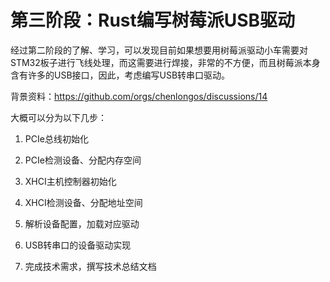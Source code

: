 # 第三阶段：Rust编写树莓派USB驱动

经过第二阶段的了解、学习，可以发现目前如果想要用树莓派驱动小车需要对STM32板子进行飞线处理，而这需要进行焊接，非常的不方便，而且树莓派本身含有许多的USB接口，因此，考虑编写USB转串口驱动。

背景资料：<https://github.com/orgs/chenlongos/discussions/14>

大概可以分为以下几步：

1. PCIe总线初始化

2. PCIe检测设备、分配内存空间

3. XHCI主机控制器初始化

4. XHCI检测设备、分配地址空间

5. 解析设备配置，加载对应驱动

6. USB转串口的设备驱动实现

7. 完成技术需求，撰写技术总结文档

